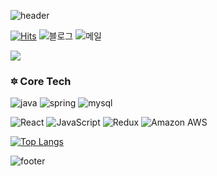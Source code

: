 ![header](https://capsule-render.vercel.app/api?type=wave&color=AAABD3&height=200&section=header&text=🔅&nbsp;LEE&nbsp;JI&nbsp;UN&nbsp;💞&fontColor=383A3F&fontSize=52&&animation=blink)

[![Hits](https://hits.seeyoufarm.com/api/count/incr/badge.svg?url=https%3A%2F%2Fgithub.com%2Fwldnswldnswl&count_bg=%23141321&title_bg=%236C49B8&icon=&icon_color=%23E7E7E7&title=hits&edge_flat=false)](https://hits.seeyoufarm.com)&nbsp;![블로그](https://img.shields.io/badge/-Tech%20Blog-6C49B8?logo=Bloglovin&link=https://blog.naver.com/wldnswldnswl)&nbsp;![메일](https://img.shields.io/badge/-Gmail-d93a7c?logo=Gmail?link=mailto:jiunlee97@gmail.com)

<img align="center" src = "https://github-readme-stats.vercel.app/api?theme=radical&&username=wldnswldnswl" />


### 🔯️ Core Tech
![java](https://img.shields.io/badge/-Java-007396?logo=Java)&nbsp;![spring](https://img.shields.io/badge/-SpringBoot-6DB33F?logo=Spring)&nbsp;![mysql](https://img.shields.io/badge/-MySQL-4479A1?style=flat&logo=MySQL)

![React](https://img.shields.io/badge/-React-61dafb?logo=React)&nbsp;![JavaScript](https://img.shields.io/badge/-JavaScript-f7df1e?logo=JavaScript)&nbsp;![Redux](https://img.shields.io/badge/-Redux-764abc?logo=Redux)&nbsp;![Amazon AWS](https://img.shields.io/badge/-Amazon&nbsp;AWS-232f3e?style=flat&logo=Amazon)


[![Top Langs](https://github-readme-stats.vercel.app/api/top-langs/?username=wldnswldnswl&layout=compact)](https://github.com/wldnswldnswl/github-readme-stats)

 
![footer](https://capsule-render.vercel.app/api?type=Rect&color=353866&height=20&section=footer)


